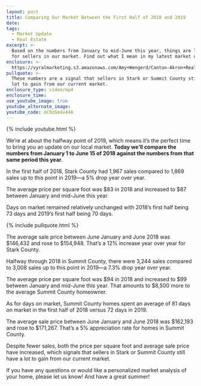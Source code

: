 ```yaml
---
layout: post
title: Comparing Our Market Between the First Half of 2018 and 2019
date:
tags:
  - Market Update
  - Real Estate
excerpt: >-
  Based on the numbers from January to mid-June this year, things are looking up
  for sellers in our market. Find out what I mean in my latest market update.
enclosure: >-
  https://vyralmarketing.s3.amazonaws.com/Amy+Wengerd/Canton-Akron+Real+Estate+Agent-+Comparing+the+Market+Between+January+and+June-+2018+Vs.+2019.mp4
pullquote: >-
  These numbers are a signal that sellers in Stark or Summit County still have a
  lot to gain from our current market.
enclosure_type: video/mp4
enclosure_time:
use_youtube_image: true
youtube_alternate_image:
youtube_code: eC9zGm4v44A
---
```


{% include youtube.html %}

We’re at about the halfway point of 2019, which means it’s the perfect time to bring you an update on our local market. **Today we’ll compare the numbers from January 1 to June 15 of 2018 against the numbers from that same period this year.&nbsp;**

In the first half of 2018, Stark County had 1,967 sales compared to 1,869 sales up to this point in 2019—a 5% drop year over year. &nbsp;

The average price per square foot was $83 in 2018 and increased to $87 between January and mid-June this year.&nbsp;

Days on market remained relatively unchanged with 2018’s first half being 73 days and 2019’s first half being 70 days.&nbsp;

{% include pullquote.html %}

The average sale price between June January and June 2018 was $146,432 and rose to $154,948. That’s a 12% increase year over year for Stark County.&nbsp;

Halfway through 2018 in Summit County, there were 3,244 sales compared to 3,008 sales up to this point in 2019—a 7.3% drop year over year.&nbsp;

The average price per square foot was $94 in 2018 and increased to $99 between January and mid-June this year. That amounts to $8,500 more to the average Summit County homeowner.

As for days on market, Summit County homes spent an average of 81 days on market in the first half of 2018 versus 72 days in 2019. &nbsp; &nbsp;

The average sale price between June January and June 2018 was $162,193 and rose to $171,267. That’s a 5% appreciation rate for homes in Summit County.

Despite fewer sales, both the price per square foot and average sale price have increased, which signals that sellers in Stark or Summit County still have a lot to gain from our current market.&nbsp;

If you have any questions or would like a personalized market analysis of your home, please let us know\! And have a great summer\!&nbsp;